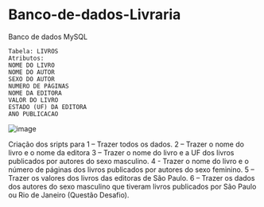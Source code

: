 # Banco-de-dados-Livraria
Banco de dados MySQL

	Tabela:	LIVROS
	Atributos:	
	NOME DO LIVRO	
	NOME DO AUTOR	
	SEXO DO AUTOR	
	NUMERO DE PÁGINAS	
	NOME DA EDITORA	
	VALOR DO LIVRO	
	ESTADO (UF) DA EDITORA	
	ANO PUBLICACAO	
![image](https://github.com/IsaiasIbiapina/Banco-de-dados-Livraria/assets/115105114/6e97cbcf-3c13-49aa-a35f-2c4a1680633d)

Criação dos sripts para
1 – Trazer todos os dados.
2 – Trazer o nome do livro e o nome da editora
3 – Trazer o nome do livro e a UF dos livros publicados por autores do sexo masculino.
4 - Trazer o nome do livro e o número de páginas dos livros publicados por autores do sexo feminino.
5 – Trazer os valores dos livros das editoras de São Paulo.
6 – Trazer os dados dos autores do sexo masculino que tiveram livros publicados por São Paulo ou Rio de Janeiro (Questão Desafio).
